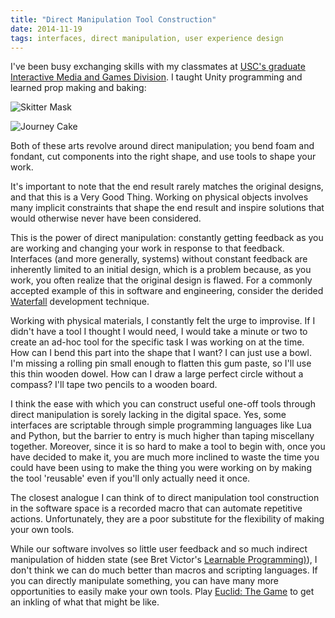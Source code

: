 ```yaml
---
title: "Direct Manipulation Tool Construction"
date: 2014-11-19
tags: interfaces, direct manipulation, user experience design
---
```


I've been busy exchanging skills with my classmates at [USC's graduate Interactive Media and Games Division](http://interactive.usc.edu). I taught Unity programming and learned prop making and baking:

![Skitter Mask](2014-11-19-direct-manipulation-tool-construction/mask.jpg)

![Journey Cake](2014-11-19-direct-manipulation-tool-construction/cake.jpg)

Both of these arts revolve around direct manipulation; you bend foam and fondant, cut components into the right shape, and use tools to shape your work.

It's important to note that the end result rarely matches the original designs, and that this is a Very Good Thing. Working on physical objects involves many implicit constraints that shape the end result and inspire solutions that would otherwise never have been considered.

This is the power of direct manipulation: constantly getting feedback as you are working and changing your work in response to that feedback. Interfaces (and more generally, systems) without constant feedback are inherently limited to an initial design, which is a problem because, as you work, you often realize that the original design is flawed. For a commonly accepted example of this in software and engineering, consider the derided [Waterfall](http://en.wikipedia.org/wiki/Waterfall_model) development technique.

Working with physical materials, I constantly felt the urge to improvise. If I didn't have a tool I thought I would need, I would take a minute or two to create an ad-hoc tool for the specific task I was working on at the time. How can I bend this part into the shape that I want? I can just use a bowl. I'm missing a rolling pin small enough to flatten this gum paste, so I'll use this thin wooden dowel. How can I draw a large perfect circle without a compass? I'll tape two pencils to a wooden board.

I think the ease with which you can construct useful one-off tools through direct manipulation is sorely lacking in the digital space. Yes, some interfaces are scriptable through simple programming languages like Lua and Python, but the barrier to entry is much higher than taping miscellany together. Moreover, since it is so hard to make a tool to begin with, once you have decided to make it, you are much more inclined to waste the time you could have been using to make the thing you were working on by making the tool 'reusable' even if you'll only actually need it once.

The closest analogue I can think of to direct manipulation tool construction in the software space is a recorded macro that can automate repetitive actions. Unfortunately, they are a poor substitute for the flexibility of making your own tools.

While our software involves so little user feedback and so much indirect manipulation of hidden state (see Bret Victor's [Learnable Programming)](http://worrydream.com/LearnableProgramming/)), I don't think we can do much better than macros and scripting languages. If you can directly manipulate something, you can have many more opportunities to easily make your own tools. Play [Euclid: The Game](http://euclidthegame.com) to get an inkling of what that might be like.